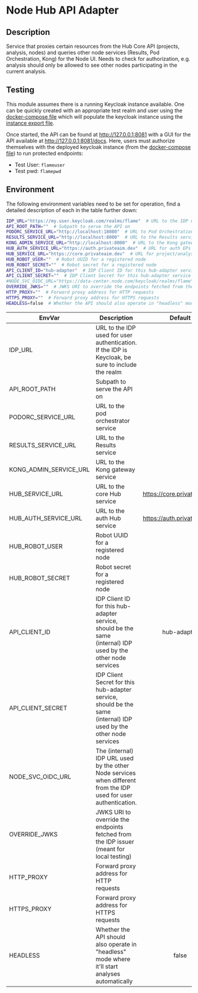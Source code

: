 # Node Hub API Adapter

## Description

Service that proxies certain resources from the Hub Core API (projects, analysis, nodes) and queries other node
services (Results, Pod Orchestration, Kong) for the Node UI. Needs to check for authorization, e.g. analysis should only
be allowed to see other nodes participating in the current analysis.

## Testing

This module assumes there is a running Keycloak instance available. One can be quickly created with an appropriate test
realm and user using the [docker-compose file](./docker/docker-compose.yml) which will populate the keycloak instance
using the [instance export file](docker/test-realm.json).

Once started, the API can be found at http://127.0.0.1:8081 with a GUI for the API available
at http://127.0.0.1:8081/docs. Here,
users must authorize themselves with the deployed keycloak instance
(from the [docker-compose file](./docker/docker-compose.yml)) to run protected endpoints:

* Test User: `flameuser`
* Test pwd: `flamepwd`

## Environment

The following environment variables need to be set for operation, find a detailed description of each in the table
further down:

```bash
IDP_URL="https://my.user.keycloak.com/realms/flame"  # URL to the IDP used for user authentication. If the IDP is Keycloak, be sure to include the realm
API_ROOT_PATH=""  # Subpath to serve the API on    
PODORC_SERVICE_URL="http://localhost:18080"  # URL to Pod Orchestration service
RESULTS_SERVICE_URL="http://localhost:8000"  # URL to the Results service
KONG_ADMIN_SERVICE_URL="http://localhost:8000"  # URL to the Kong gateway service
HUB_AUTH_SERVICE_URL="https://auth.privateaim.dev"  # URL for auth EPs for the Hub
HUB_SERVICE_URL="https://core.privateaim.dev"  # URL for project/analysis EPs for the Hub
HUB_ROBOT_USER=""  # Robot UUID for a registered node
HUB_ROBOT_SECRET=""  # Robot secret for a registered node
API_CLIENT_ID="hub-adapter"  # IDP Client ID for this hub-adapter service, this must be the client ID specified 
API_CLIENT_SECRET=""  # IDP Client Secret for this hub-adapter service
#NODE_SVC_OIDC_URL="https://data-center.node.com/keycloak/realms/flame"  # The internal IDP used by other Node microsvcs
OVERRIDE_JWKS=""  # JWKS URI to override the endpoints fetched from the IDP issuer (meant for local testing)
HTTP_PROXY=""  # Forward proxy address for HTTP requests
HTTPS_PROXY=""  # Forward proxy address for HTTPS requests
HEADLESS=false  # Whether the API should also operate in "headless" mode where it'll start analyses automatically
```

| EnvVar                 | Description                                                                                                       |           Default           | Required |
|------------------------|-------------------------------------------------------------------------------------------------------------------|:---------------------------:|:--------:|
| IDP_URL                | URL to the IDP used for user authentication. If the IDP is Keycloak, be sure to include the realm                 |                             |    x     |
| API_ROOT_PATH          | Subpath to serve the API on                                                                                       |                             |          |
| PODORC_SERVICE_URL     | URL to the pod orchestrator service                                                                               |                             |    x     |
| RESULTS_SERVICE_URL    | URL to the Results service                                                                                        |                             |    x     |
| KONG_ADMIN_SERVICE_URL | URL to the Kong gateway service                                                                                   |                             |    x     |
| HUB_SERVICE_URL        | URL to the core Hub service                                                                                       | https://core.privateaim.dev |    x     |
| HUB_AUTH_SERVICE_URL   | URL to the auth Hub service                                                                                       | https://auth.privateaim.dev |    x     |
| HUB_ROBOT_USER         | Robot UUID for a registered node                                                                                  |                             |    x     |
| HUB_ROBOT_SECRET       | Robot secret for a registered node                                                                                |                             |    x     |
| API_CLIENT_ID          | IDP Client ID for this hub-adapter service, should be the same (internal) IDP used by the other node services     |         hub-adapter         |    x     |
| API_CLIENT_SECRET      | IDP Client Secret for this hub-adapter service, should be the same (internal) IDP used by the other node services |                             |    x     |
| NODE_SVC_OIDC_URL      | The (internal) IDP URL used by the other Node services when different from the IDP used for user authentication.  |                             |          |
| OVERRIDE_JWKS          | JWKS URI to override the endpoints fetched from the IDP issuer (meant for local testing)                          |                             |          |
| HTTP_PROXY             | Forward proxy address for HTTP requests                                                                           |                             |          |
| HTTPS_PROXY            | Forward proxy address for HTTPS requests                                                                          |                             |          |
| HEADLESS               | Whether the API should also operate in "headless" mode where it'll start analyses automatically                   |            false            |          |